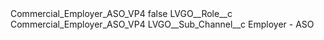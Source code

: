 <?xml version="1.0" encoding="UTF-8"?>
<CustomMetadata xmlns="http://soap.sforce.com/2006/04/metadata" xmlns:xsi="http://www.w3.org/2001/XMLSchema-instance" xmlns:xsd="http://www.w3.org/2001/XMLSchema">
    <label>Commercial_Employer_ASO_VP4</label>
    <protected>false</protected>
    <values>
        <field>LVGO__Role__c</field>
        <value xsi:type="xsd:string">Commercial_Employer_ASO_VP4</value>
    </values>
    <values>
        <field>LVGO__Sub_Channel__c</field>
        <value xsi:type="xsd:string">Employer - ASO</value>
    </values>
</CustomMetadata>
